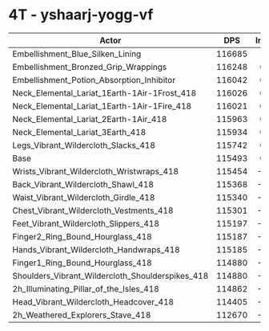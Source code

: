 # 4T - yshaarj-yogg-vf
| Actor | DPS | Increase |
|---|:---:|:---:|
|Embellishment_Blue_Silken_Lining|116685|1.03%|
|Embellishment_Bronzed_Grip_Wrappings|116248|0.65%|
|Embellishment_Potion_Absorption_Inhibitor|116042|0.48%|
|Neck_Elemental_Lariat_1Earth-1Air-1Frost_418|116026|0.46%|
|Neck_Elemental_Lariat_1Earth-1Air-1Fire_418|116021|0.46%|
|Neck_Elemental_Lariat_2Earth-1Air_418|115963|0.41%|
|Neck_Elemental_Lariat_3Earth_418|115934|0.38%|
|Legs_Vibrant_Wildercloth_Slacks_418|115742|0.22%|
|Base|115493|0.00%|
|Wrists_Vibrant_Wildercloth_Wristwraps_418|115454|-0.03%|
|Back_Vibrant_Wildercloth_Shawl_418|115368|-0.11%|
|Waist_Vibrant_Wildercloth_Girdle_418|115340|-0.13%|
|Chest_Vibrant_Wildercloth_Vestments_418|115301|-0.17%|
|Feet_Vibrant_Wildercloth_Slippers_418|115197|-0.26%|
|Finger2_Ring_Bound_Hourglass_418|115187|-0.26%|
|Hands_Vibrant_Wildercloth_Handwraps_418|115185|-0.27%|
|Finger1_Ring_Bound_Hourglass_418|114880|-0.53%|
|Shoulders_Vibrant_Wildercloth_Shoulderspikes_418|114880|-0.53%|
|2h_Illuminating_Pillar_of_the_Isles_418|114862|-0.55%|
|Head_Vibrant_Wildercloth_Headcover_418|114405|-0.94%|
|2h_Weathered_Explorers_Stave_418|112670|-2.44%|
